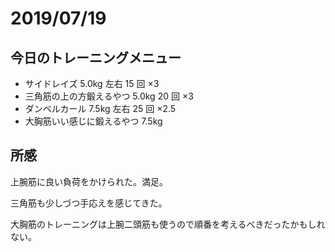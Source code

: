 # 2019/07/19

## 今日のトレーニングメニュー

- サイドレイズ 5.0kg 左右 15 回 ×3
- 三角筋の上の方鍛えるやつ 5.0kg 20 回 ×3
- ダンベルカール 7.5kg 左右 25 回 ×2.5
- 大胸筋いい感じに鍛えるやつ 7.5kg

## 所感

上腕筋に良い負荷をかけられた。満足。

三角筋も少しづつ手応えを感じてきた。

大胸筋のトレーニングは上腕二頭筋も使うので順番を考えるべきだったかもしれない。
